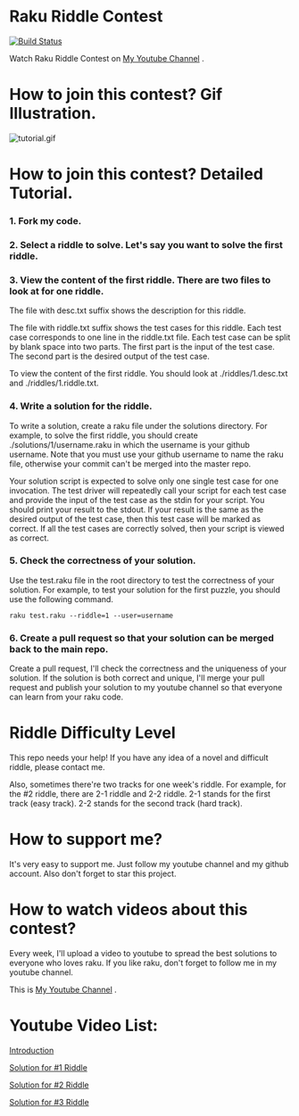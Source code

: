 # Raku Riddle Contest

[![Build Status](https://travis-ci.com/yangyanzhan/raku-riddle-contest.svg?branch=main&status=passed)](https://travis-ci.com/github/yangyanzhan/raku-riddle-contest)

Watch Raku Riddle Contest on [My Youtube Channel](https://www.youtube.com/channel/UCDkz-__gl3frqLexukpG0DA) .

# How to join this contest? Gif Illustration.

![tutorial.gif](https://github.com/yangyanzhan/raku-riddle-contest/raw/main/resources/tutorial.gif)

# How to join this contest? Detailed Tutorial.

### 1. Fork my code.

### 2. Select a riddle to solve. Let's say you want to solve the first riddle.

### 3. View the content of the first riddle. There are two files to look at for one riddle.

The file with desc.txt suffix shows the description for this riddle.

The file with riddle.txt suffix shows the test cases for this riddle. Each test case corresponds to one line in the riddle.txt file. Each test case can be split by blank space into two parts. The first part is the input of the test case. The second part is the desired output of the test case.

To view the content of the first riddle. You should look at ./riddles/1.desc.txt and ./riddles/1.riddle.txt.

### 4. Write a solution for the riddle.

To write a solution, create a raku file under the solutions directory. For example, to solve the first riddle, you should create ./solutions/1/username.raku in which the username is your github username. Note that you must use your github username to name the raku file, otherwise your commit can't be merged into the master repo.

Your solution script is expected to solve only one single test case for one invocation. The test driver will repeatedly call your script for each test case and provide the input of the test case as the stdin for your script. You should print your result to the stdout. If your result is the same as the desired output of the test case, then this test case will be marked as correct. If all the test cases are correctly solved, then your script is viewed as correct.

### 5. Check the correctness of your solution.

Use the test.raku file in the root directory to test the correctness of your solution. For example, to test your solution for the first puzzle, you should use the following command.

```
raku test.raku --riddle=1 --user=username
```

### 6. Create a pull request so that your solution can be merged back to the main repo.

Create a pull request, I'll check the correctness and the uniqueness of your solution. If the solution is both correct and unique, I'll merge your pull request and publish your solution to my youtube channel so that everyone can learn from your raku code.

# Riddle Difficulty Level

This repo needs your help! If you have any idea of a novel and difficult riddle, please contact me.

Also, sometimes there're two tracks for one week's riddle. For example, for the #2 riddle, there are 2-1 riddle and 2-2 riddle. 2-1 stands for the first track (easy track). 2-2 stands for the second track (hard track).

# How to support me?

It's very easy to support me. Just follow my youtube channel and my github account. Also don't forget to star this project.

# How to watch videos about this contest?

Every week, I'll upload a video to youtube to spread the best solutions to everyone who loves raku. If you like raku, don't forget to follow me in my youtube channel.

This is [My Youtube Channel](https://www.youtube.com/channel/UCDkz-__gl3frqLexukpG0DA) .

# Youtube Video List:

[Introduction](https://www.youtube.com/watch?v=-LNAyCxXVxY&list=PLauAmRFUiNdtNCuyA9SlSReMOMtchw6CU&index=1)

[Solution for #1 Riddle](https://youtu.be/bP3qoaWLig0)

[Solution for #2 Riddle](https://youtu.be/PJR9TA0OMM0)

[Solution for #3 Riddle](https://youtu.be/ZxpU5xRl0i4)

